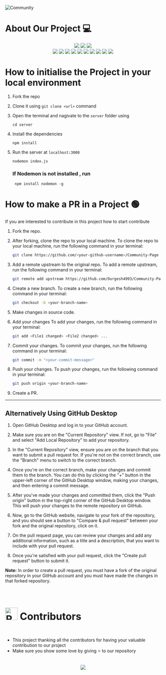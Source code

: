 ![Community](https://github.com/GameSphere-MultiPlayer/Physi-c-Tech/assets/98798977/e79af9da-814e-487e-8a9a-85947384d3b2)

# About Our Project 💻
<div align="center">
<img src="https://forthebadge.com/images/badges/built-with-love.svg" />
<img src="https://forthebadge.com/images/badges/uses-brains.svg" />
<img src="https://forthebadge.com/images/badges/powered-by-responsibility.svg" />
  <br>
<img src="https://img.shields.io/github/repo-size/GameSphere-MultiPlayer/Community-Page?style=for-the-badge" />
   <img src="https://img.shields.io/github/issues-pr/GameSphere-MultiPlayer/Community-Page?style=for-the-badge" />

  <img src="https://img.shields.io/github/issues/GameSphere-MultiPlayer/Community-Page?style=for-the-badge" />
  <img src="https://img.shields.io/github/issues-closed-raw/GameSphere-MultiPlayer/Community-Page?style=for-the-badge" />
   <img src="https://img.shields.io/github/issues-pr-closed-raw/GameSphere-MultiPlayer/Community-Page?style=for-the-badge" />
  <img src="https://img.shields.io/github/license/GameSphere-MultiPlayer/Community-Page?style=for-the-badge" />
  <img src="https://img.shields.io/github/forks/GameSphere-MultiPlayer/Community-Page?style=for-the-badge" />
  <img src="https://img.shields.io/github/stars/GameSphere-MultiPlayer/Community-Page?style=for-the-badge" />
  <img src="https://img.shields.io/github/contributors/GameSphere-MultiPlayer/Community-Page?style=for-the-badge" />
  <img src="https://img.shields.io/github/last-commit/GameSphere-MultiPlayer/Community-Page?style=for-the-badge" />
  </div>

   # How to initialise the Project in your local environment

  1. Fork the repo
  2. Clone it using ``git clone <url>`` command
  3. Open the terminal and nagivate to the ``server`` folder using
     ```
     cd server
     ```
  4. Install the dependencies
     ```
     npm install
     ```
  5. Run the server at ``localhost:3000``
     ```
     nodemon index.js
     ```

     ### If Nodemon is not installed , run 
          npm install nodemon -g
     
  # How to make a PR in a Project 🟢

If you are interested to contribute in this project how to start contribute
<!-- in detail -->

1. Fork the repo.

2. After forking, clone the repo to your local machine.
To clone the repo to your local machine, run the following command in your terminal:
    
    ```bash
    git clone https://github.com/<your-github-username>/Community-Page
    ```

3. Add a remote upstream to the original repo.
To add a remote upstream, run the following command in your terminal:
    
    ```bash
    git remote add upstream https://github.com/Durgesh4993/Community-Page/
    ```

4. Create a new branch.
To create a new branch, run the following command in your terminal:
    
    ```bash
    git checkout -b <your-branch-name>
    ```

5. Make changes in source code.

6. Add your changes
To add your changes, run the following command in your terminal:
    
    ```bash
    git add <File1 changed> <File2 changed> ...
    ```
7. Commit your changes.
To commit your changes, run the following command in your terminal:
    
    ```bash
    git commit -m "<your-commit-message>"
    ```

8. Push your changes.
To push your changes, run the following command in your terminal:
    
    ```bash
    git push origin <your-branch-name>
    ```

9. Create a PR.

__________________________________________________________________________________________________________________________________________________________________

## Alternatively Using GitHub Desktop

1. Open GitHub Desktop and log in to your GitHub account.

2. Make sure you are on the "Current Repository" view. If not, go to "File" and select "Add Local Repository" to add your repository.

3. In the "Current Repository" view, ensure you are on the branch that you want to submit a pull request for. If you're not on the correct branch, use the "Branch" menu to switch to the correct branch.

4. Once you're on the correct branch, make your changes and commit them to the branch. You can do this by clicking the "+" button in the upper-left corner of the GitHub Desktop window, making your changes, and then entering a commit message.

5. After you've made your changes and committed them, click the "Push origin" button in the top-right corner of the GitHub Desktop window. This will push your changes to the remote repository on GitHub.

6. Now, go to the GitHub website, navigate to your fork of the repository, and you should see a button to "Compare & pull request" between your fork and the original repository, click on it.

7. On the pull request page, you can review your changes and add any additional information, such as a title and a description, that you want to include with your pull request.

8. Once you're satisfied with your pull request, click the "Create pull request" button to submit it.

**Note:** In order to create a pull request, you must have a fork of the original repository in your GitHub account and you must have made the changes in that forked repository.

<br>
<br>
<div>
<h2><font size="6"><img src="https://raw.githubusercontent.com/Tarikul-Islam-Anik/Animated-Fluent-Emojis/master/Emojis/Smilies/Red%20Heart.png" alt="Red Heart" width="40" height="40" /> Contributors </font></h2>
</div>
<br>

- This project thanking all the contributors for having your valuable contribution to our project
- Make sure you show some love by giving ⭐ to our repository

<br>

<center>
<a href="https://github.com/ChromeGaming/Community-Page/graphs/contributors">
  <img src="https://contrib.rocks/image?repo=ChromeGaming/Community-Page" />
</a>
</center>